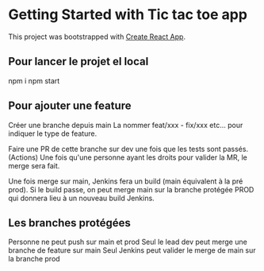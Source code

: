 # Getting Started with Tic tac toe app

This project was bootstrapped with [Create React App](https://github.com/facebook/create-react-app).

## Pour lancer le projet el local

npm i
npm start

## Pour ajouter une feature

Créer une branche depuis main
La nommer feat/xxx - fix/xxx etc... pour indiquer le type de feature.

Faire une PR de cette branche sur dev une fois que les tests sont passés. (Actions)
Une fois qu'une personne ayant les droits pour valider la MR, le merge sera fait.

Une fois merge sur main, Jenkins fera un build (main équivalent à la pré prod).
Si le build passe, on peut merge main sur la branche protégée PROD qui donnera lieu à un nouveau build Jenkins.

## Les branches protégées

Personne ne peut push sur main et prod
Seul le lead dev peut merge une branche de feature sur main
Seul Jenkins peut valider le merge de main sur la branche prod
